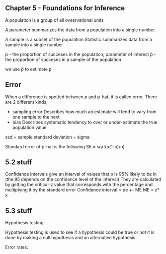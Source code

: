 ## Chapter 5 - Foundations for Inference

A population is a group of all ovservational units

A parameter summarizes the data from a population into a single number.

A sample is a subset of the population
Statistic summarizes data from a sample into a single number

p - the proportion of succeses in the population; parameter of interest
p̂ - the proportion of succeses in a sample of the population

we use p̂ to estimate p

## Error
When a difference is spotted between p and p-hat, it is called error. There are
2 different kinds;
- sampling error
	Describes how much an estimate will tend to vary from one sample to the next
- bias
	Describes systematic tendency to over or under-estimate the true population value

ssd = sample standard deviation = sigma

Standard error of p-hat is the following
SE = sqrt(p(1-p)/n)


## 5.2 stuff

Confidence intervals give an interval of values that p is 95% likely to be in (the 95 depends on the confidence level of the interval)
They are calculated by getting the critical-z value that corresponds with the percentage and multiplying it by the standard error 
Confidence interval = pe +- ME
ME = z* x 


## 5.3 stuff

Hypothesis testing

Hypothesis testing is used to see if a hypothesis could be true or not
it is done by making a null hypothesis and an alternative hypothesis

 Error rates:






